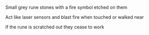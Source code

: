 Small grey rune stones with a fire symbol etched on them

Act like laser sensors and blast fire when touched or walked near

If the rune is scratched out they cease to work